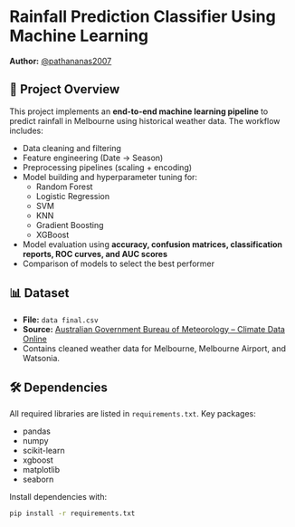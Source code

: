 # Rainfall Prediction Classifier Using Machine Learning

**Author:** [@pathananas2007](https://github.com/pathananas2007)  

## 📄 Project Overview
This project implements an **end-to-end machine learning pipeline** to predict rainfall in Melbourne using historical weather data. The workflow includes:  
- Data cleaning and filtering  
- Feature engineering (Date → Season)  
- Preprocessing pipelines (scaling + encoding)  
- Model building and hyperparameter tuning for:  
  - Random Forest  
  - Logistic Regression  
  - SVM  
  - KNN  
  - Gradient Boosting  
  - XGBoost  
- Model evaluation using **accuracy, confusion matrices, classification reports, ROC curves, and AUC scores**  
- Comparison of models to select the best performer  

## 📊 Dataset
- **File:** `data final.csv`  
- **Source:** [Australian Government Bureau of Meteorology – Climate Data Online](http://www.bom.gov.au/climate/dwo/)  
- Contains cleaned weather data for Melbourne, Melbourne Airport, and Watsonia.  

## 🛠 Dependencies
All required libraries are listed in `requirements.txt`. Key packages:  
- pandas  
- numpy  
- scikit-learn  
- xgboost  
- matplotlib  
- seaborn  

Install dependencies with:  
```bash
pip install -r requirements.txt
